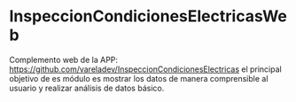 # InspeccionCondicionesElectricasWeb
Complemento web de la APP: https://github.com/vareladev/InspeccionCondicionesElectricas el principal objetivo de es módulo es mostrar los datos de manera comprensible al usuario y realizar análisis de datos básico.
